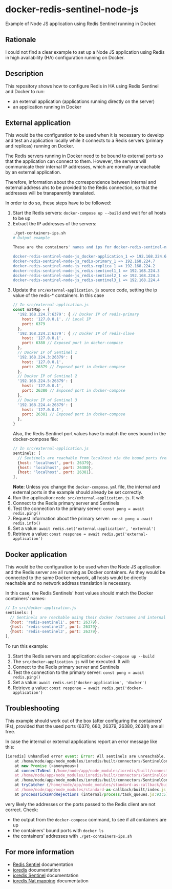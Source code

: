 # docker-redis-sentinel-node-js
Example of Node JS application using Redis Sentinel running in Docker.

## Rationale
I could not find a clear example to set up a Node JS application using Redis in high availability (HA) configuration
running on Docker.

## Description
This repository shows how to configure Redis in HA using Redis Sentinel and Docker to run:
- an external application (applications running directly on the server)
- an application running in Docker  

## External application
This would be the configuration to be used when it is necessary to develop and test an application locally while it connects to a
Redis servers (primary and replicas) running on Docker.

The Redis servers running in Docker need to be bound to external ports so that the application can connect to them. However,
the servers will communicate their internal IP addresses, which are normally unreachable by an external application.

Therefore, information about the correspondence between internal and external address ahs to be provided to the Redis
connection, so that the addresses will be transparently translated.

In order to do so, these steps have to be followed:
1. Start the Redis servers: `docker-compose up --build` and wait for all hosts to be up
1. Extract the IP addresses of the servers:
    ```bash
    ./get-containers-ips.sh
    # Output example

    These are the containers' names and ips for docker-redis-sentinel-node-js_application
    
    docker-redis-sentinel-node-js_docker-application_1 => 192.168.224.6
    docker-redis-sentinel-node-js_redis-primary_1 => 192.168.224.7
    docker-redis-sentinel-node-js_redis-replica_1 => 192.168.224.2
    docker-redis-sentinel-node-js_redis-sentinel1_1 => 192.168.224.3
    docker-redis-sentinel-node-js_redis-sentinel2_1 => 192.168.224.5
    docker-redis-sentinel-node-js_redis-sentinel3_1 => 192.168.224.4 
    ```
1. Update the `src/external-application.js` source code, setting the ip value of the redis-* containers. In this case
    ```javascript 1.6
    // In src/external-application.js
    const natMap = {
      '192.168.224.7:6379': { // Docker IP of redis-primary
        host: '127.0.0.1', // Local IP
        port: 6379
      },
      '192.168.224.2:6379': { // Docker IP of redis-slave
        host: '127.0.0.1',
        port: 6380 // Exposed port in docker-compose
      },
      // Docker IP of Sentinel 1
      '192.168.224.3:26379': {
        host: '127.0.0.1',
        port: 26379 // Exposed port in docker-compose
      },
      // Docker IP of Sentinel 2
      '192.168.224.5:26379': {
        host: '127.0.0.1',
        port: 26380 // Exposed port in docker-compose
      },
      // Docker IP of Sentinel 3
      '192.168.224.4:26379': {
        host: '127.0.0.1',
        port: 26381 // Exposed port in docker-compose
      },
    }
    ```
    Also, the Redis Sentinel port values have to match the ones bound in the docker-compose file:
    ```javascript 1.6
    // In src/external-application.js
    sentinels: [
      // Sentinels are reachable from localhost via the bound ports from  docker-compose
      {host: 'localhost', port: 26379},
      {host: 'localhost', port: 26380},
      {host: 'localhost', port: 26381},
    ],
     ```
    **Note**: Unless you change the `docker-compose.yml` file, the internal and external ports in the example should
    already be set correctly.
1. Run the application: `node src/external-application.js`. It will:
  1. Connect to the Redis primary server and Sentinels
  1. Test the connection to the primary server: `const pong = await redis.ping()`
  1. Request information about the primary server: `const pong = await redis.info()`
  1. Set a value: `await redis.set('external-application', 'external')`
  1. Retrieve a value: `const response = await redis.get('external-application')`
  

## Docker application
This would be the configuration to be used when the Node JS application and the Redis server are all running as Docker
containers. As they would be connected to the same Docker network, all hosts would be directly reachable and no
network address translation is necessary.

In this case, the Redis Sentinels' host values should match the Docker containers' names:
```javascript 1.6
// In src/docker-application.js
sentinels: [
  // Sentinels are reachable using their docker hostnames and internal ports
  {host: 'redis-sentinel1', port: 26379},
  {host: 'redis-sentinel2', port: 26379},
  {host: 'redis-sentinel3', port: 26379},
],
```

To run this example:
1. Start the Redis servers and application: `docker-compose up --build`
1. The `src/docker-application.js` will be executed. It will:
  1. Connect to the Redis primary server and Sentinels
  1. Test the connection to the primary server: `const pong = await redis.ping()`
  1. Set a value: `await redis.set('docker-application', 'docker')`
  1. Retrieve a value: `const response = await redis.get('docker-application')`

## Troubleshooting
This example should work out of the box (after configuring the containers' IPs), provided that the used ports
(6370, 680, 26379, 26380, 26381) are all free.

In case the internal or external applications report an error message like this:
```javascript 1.6
[ioredis] Unhandled error event: Error: All sentinels are unreachable. Retrying from scratch after 190ms. Last error: Connection is closed.
    at /home/node/app/node_modules/ioredis/built/connectors/SentinelConnector/index.js:55:31
    at new Promise (<anonymous>)
    at connectToNext (/home/node/app/node_modules/ioredis/built/connectors/SentinelConnector/index.js:41:37)
    at /home/node/app/node_modules/ioredis/built/connectors/SentinelConnector/index.js:100:29
    at /home/node/app/node_modules/ioredis/built/connectors/SentinelConnector/index.js:139:24
    at tryCatcher (/home/node/app/node_modules/standard-as-callback/built/utils.js:11:23)
    at /home/node/app/node_modules/standard-as-callback/built/index.js:30:51
    at processTicksAndRejections (internal/process/task_queues.js:93:5)
```
very likely the addresses or the ports passed to the Redis client are not correct. Check:
- the output from the `docker-compose` command, to see if all containers are up
- the containers' bound ports with `docker ls`
- the containers' addresses with `./get-containers-ips.sh`

## For more information
- [Redis Sentiel](https://redis.io/topics/sentinel) documentation
- [ioredis](https://www.npmjs.com/package/ioredis) documentation
- [ioredis Sentinel](https://github.com/luin/ioredis#sentinel) documentation
- [ioredis Nat mapping](https://github.com/luin/ioredis#nat-mapping) documentation
